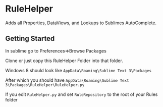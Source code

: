 RuleHelper
======
Adds all Properties, DataViews, and Lookups to Sublimes AutoComplete.

Getting Started
-------------

In sublime go to Preferences=>Browse Packages

Clone or just copy this RuleHelper Folder into that folder.

Windows 8 should look like 
```AppData\Roaming\Sublime Text 3\Packages```

After which you should have
```AppData\Roaming\Sublime Text 3\Packages\RuleHelper\RuleHelper.py```

If you edit ```RuleHelper.py``` and set ```RuleRepository``` to the root of your Rules folder

